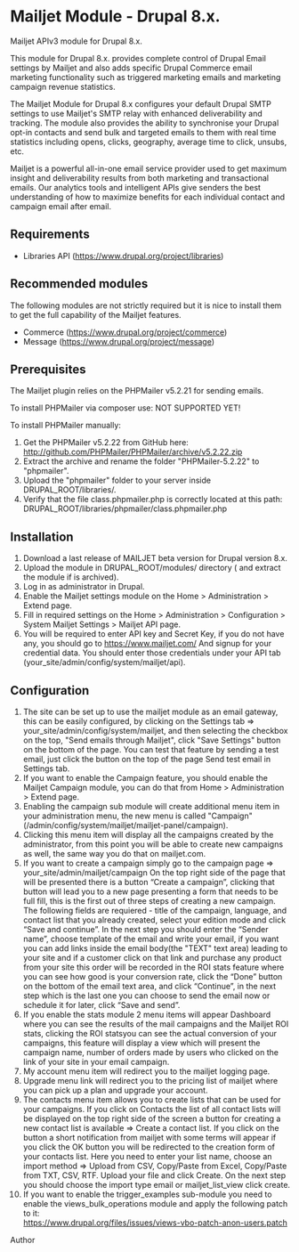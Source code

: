 Mailjet Module - Drupal 8.x.
===========================

Mailjet APIv3 module for Drupal 8.x.

This module for Drupal 8.x. provides complete control of Drupal Email 
settings by Mailjet and also adds specific Drupal Commerce email marketing 
functionality such as triggered marketing emails and marketing campaign revenue statistics.

The Mailjet Module for Drupal 8.x configures your default Drupal SMTP 
settings to use Mailjet's SMTP relay with enhanced deliverability and 
tracking. The module also provides the ability to synchronise your Drupal 
opt-in contacts and send bulk and targeted emails to them with real time 
statistics including opens, clicks, geography, average time to click, unsubs, etc. 

Mailjet is a powerful all-in-one email service provider used to get maximum 
insight and deliverability results from both  marketing and transactional 
emails. Our analytics tools and intelligent APIs give senders the best 
understanding of how to maximize benefits for each individual contact and 
campaign email after email. 

Requirements
------------
  * Libraries API (https://www.drupal.org/project/libraries)

Recommended modules
-------------------
  The following modules are not strictly required but it is nice to install them to get 
  the full capability of the Mailjet features.
  * Commerce (https://www.drupal.org/project/commerce)
  * Message (https://www.drupal.org/project/message)


Prerequisites
-------------

The Mailjet plugin relies on the PHPMailer v5.2.21 for sending emails.

To install PHPMailer via composer use: NOT SUPPORTED YET! 


To install PHPMailer manually:
1) Get the PHPMailer v5.2.22 from GitHub here:
http://github.com/PHPMailer/PHPMailer/archive/v5.2.22.zip
2) Extract the archive and rename the folder "PHPMailer-5.2.22" to "phpmailer".
3) Upload the "phpmailer" folder to your server inside DRUPAL_ROOT/libraries/.
4) Verify that the file class.phpmailer.php is correctly located at this
path: DRUPAL_ROOT/libraries/phpmailer/class.phpmailer.php

Installation
------------

1. Download a last release of MAILJET beta version for Drupal version 8.x.
2. Upload the module  in DRUPAL_ROOT/modules/ directory ( and extract the module if is archived).
3. Log in as administrator in Drupal.
4. Enable the Mailjet settings module on the Home >  Administration > Extend page.
5. Fill in required settings on the Home > Administration > Configuration > System  Mailjet Settings > Mailjet API page.
6. You will be required to enter API key and Secret Key, if you do not have any, 
    you should go to https://www.mailjet.com/
    And signup for your credential data. You should enter those credentials 
    under your API tab (your_site/admin/config/system/mailjet/api). 

Configuration
-------------

1. The site can be set up to use the mailjet module as an email gateway, this
    can be easily configured, by clicking on the Settings tab => 
    your_site/admin/config/system/mailjet, and then selecting the checkbox on 
    the top, "Send emails through Mailjet", click "Save Settings" button on the 
    bottom of the page. 
    You can test that feature by sending a test email, just click the button on 
    the top of the page Send test email in Settings tab.
2. If you want to enable the Campaign feature, you should enable the 
    Mailjet Campaign module, you can do that from Home >  Administration > Extend page.
3.  Enabling the campaign sub module will create additional menu item in your
    administration menu, the new menu is called "Campaign" (/admin/config/system/mailjet/mailjet-panel/campaign). 
4. Clicking this menu item will display all the campaigns created by the administrator, 
    from this point you will be able to create new campaigns as well, 
    the same way you do that on mailjet.com.
5. If you want to create a campaign simply go to the campaign page => 
    your_site/admin/mailjet/campaign
    On the top right side of the page that will be presented there is a 
    button “Create a campaign”, clicking that button will lead you to a new 
    page presenting a form that needs to be full fill, 
    this is the first out of three steps of creating a new campaign. The 
    following fields are requiered - title of the campaign, language, and 
    contact list that you already created, select your edition mode and click
    “Save and continue”.
    In the next step you should enter the “Sender name”, choose template of 
    the email and write your email, 
    if you want you can add links inside the email body(the "TEXT" text area) 
    leading to your site and if a customer click on that link and purchase any product 
    from your site this order will be recorded in the ROI stats feature 
    where you can see how good is your conversion rate, click the “Done” 
    button on the bottom of 
    the email text area, and click “Continue”, in the next step which is the 
    last one you can choose 
    to send the email now or schedule it for later, click “Save and send”.
6.  If you enable the stats module 2 menu items will appear Dashboard where 
    you can see the results of the mail campaigns and the Mailjet ROI stats,
    clicking the ROI statsyou can see the actual conversion of your campaigns,
    this feature will display a view which will present the campaign name, 
    number of orders made by users who clicked on the link of your site in your email campaign.
7. My account menu item will redirect you to the mailjet logging page.
8. Upgrade menu link will redirect you to the pricing list of mailjet where 
    you can pick up a plan and upgrade your account.
9. The contacts menu item allows you to create lists that can be used for your campaigns.
    If you click on Contacts the list of all contact lists will be displayed on the top right 
    side of the screen a button for creating a new contact list is available => Create a contact list. 
    If you click on the button a short notification from mailjet with some terms will appear 
    if you click the OK button you will be redirected to the creation form of your contacts list. 
    Here you need to enter your list name, choose an import method => 
    Upload from CSV, Copy/Paste from Excel, Copy/Paste from TXT, CSV, RTF. 
    Upload your file and click Create. 
    On the next step you should choose the import type email or mailjet_list_view click create.
10. If you want to enable the trigger_examples sub-module you need to enable 
    the views_bulk_operations module and apply the following patch to it:  
    https://www.drupal.org/files/issues/views-vbo-patch-anon-users.patch
      
Author
